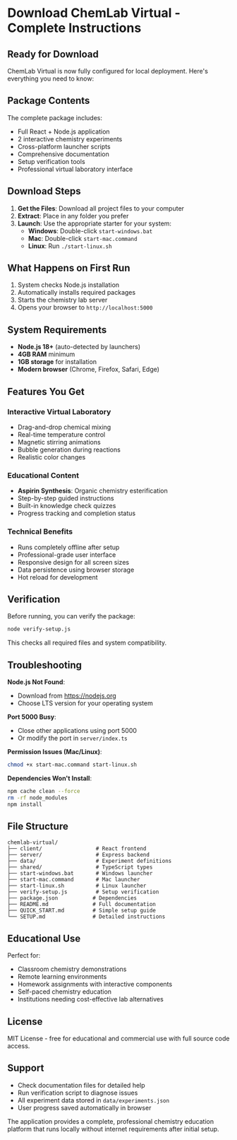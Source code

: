 # Download ChemLab Virtual - Complete Instructions

## Ready for Download

ChemLab Virtual is now fully configured for local deployment. Here's everything you need to know:

## Package Contents

The complete package includes:
- Full React + Node.js application
- 2 interactive chemistry experiments
- Cross-platform launcher scripts
- Comprehensive documentation
- Setup verification tools
- Professional virtual laboratory interface

## Download Steps

1. **Get the Files**: Download all project files to your computer
2. **Extract**: Place in any folder you prefer
3. **Launch**: Use the appropriate starter for your system:
   - **Windows**: Double-click `start-windows.bat`
   - **Mac**: Double-click `start-mac.command`
   - **Linux**: Run `./start-linux.sh`

## What Happens on First Run

1. System checks Node.js installation
2. Automatically installs required packages
3. Starts the chemistry lab server
4. Opens your browser to `http://localhost:5000`

## System Requirements

- **Node.js 18+** (auto-detected by launchers)
- **4GB RAM** minimum
- **1GB storage** for installation
- **Modern browser** (Chrome, Firefox, Safari, Edge)

## Features You Get

### Interactive Virtual Laboratory
- Drag-and-drop chemical mixing
- Real-time temperature control
- Magnetic stirring animations
- Bubble generation during reactions
- Realistic color changes

### Educational Content
- **Aspirin Synthesis**: Organic chemistry esterification
- Step-by-step guided instructions
- Built-in knowledge check quizzes
- Progress tracking and completion status

### Technical Benefits
- Runs completely offline after setup
- Professional-grade user interface
- Responsive design for all screen sizes
- Data persistence using browser storage
- Hot reload for development

## Verification

Before running, you can verify the package:
```bash
node verify-setup.js
```

This checks all required files and system compatibility.

## Troubleshooting

**Node.js Not Found**:
- Download from https://nodejs.org
- Choose LTS version for your operating system

**Port 5000 Busy**:
- Close other applications using port 5000
- Or modify the port in `server/index.ts`

**Permission Issues (Mac/Linux)**:
```bash
chmod +x start-mac.command start-linux.sh
```

**Dependencies Won't Install**:
```bash
npm cache clean --force
rm -rf node_modules
npm install
```

## File Structure

```
chemlab-virtual/
├── client/                 # React frontend
├── server/                 # Express backend
├── data/                   # Experiment definitions
├── shared/                 # TypeScript types
├── start-windows.bat       # Windows launcher
├── start-mac.command       # Mac launcher
├── start-linux.sh          # Linux launcher
├── verify-setup.js         # Setup verification
├── package.json           # Dependencies
├── README.md              # Full documentation
├── QUICK_START.md         # Simple setup guide
└── SETUP.md               # Detailed instructions
```

## Educational Use

Perfect for:
- Classroom chemistry demonstrations
- Remote learning environments
- Homework assignments with interactive components
- Self-paced chemistry education
- Institutions needing cost-effective lab alternatives

## License

MIT License - free for educational and commercial use with full source code access.

## Support

- Check documentation files for detailed help
- Run verification script to diagnose issues
- All experiment data stored in `data/experiments.json`
- User progress saved automatically in browser

The application provides a complete, professional chemistry education platform that runs locally without internet requirements after initial setup.

